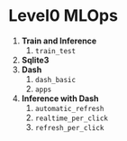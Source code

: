 # Level0 MLOps
1. **Train and Inference**
    1. `train_test`
2. **Sqlite3**
3. **Dash**
    1. `dash_basic`
    2. `apps`
4. **Inference with Dash**
    1. `automatic_refresh`
    2. `realtime_per_click`
    3. `refresh_per_click`

